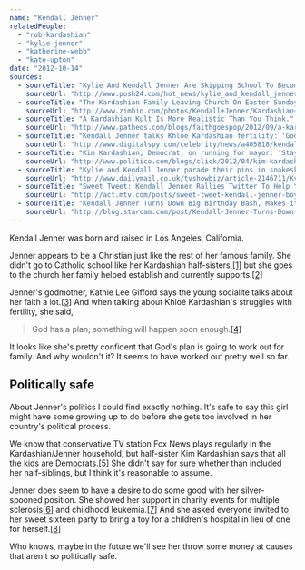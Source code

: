 ```yaml
---
name: "Kendall Jenner"
relatedPeople:
  - "rob-kardashian"
  - "kylie-jenner"
  - "katherine-webb"
  - "kate-upton"
date: "2012-10-14"
sources:
  - sourceTitle: "Kylie And Kendall Jenner Are Skipping School To Become Famous!."
    sourceUrl: "http://www.posh24.com/hot_news/kylie_and_kendall_jenner_are_skipping_school_to_become_famous"
  - sourceTitle: "The Kardashian Family Leaving Church On Easter Sunday."
    sourceUrl: "http://www.zimbio.com/photos/Kendall+Jenner/Kardashian+Family+Leaving+Church+Easter+Sunday/rzjOLaWLimM"
  - sourceTitle: "A Kardashian Kult Is More Realistic Than You Think."
    sourceUrl: "http://www.patheos.com/blogs/faithgoespop/2012/09/a-kardashian-kult-is-more-realistic-than-you-think/"
  - sourceTitle: "Kendall Jenner talks Khloe Kardashian fertility: 'God has a plan.'"
    sourceUrl: "http://www.digitalspy.com/celebrity/news/a405818/kendall-jenner-talks-khloe-kardashian-fertility-god-has-a-plan.html"
  - sourceTitle: "Kim Kardashian, Democrat, on running for mayor: 'Stay tuned.'"
    sourceUrl: "http://www.politico.com/blogs/click/2012/04/kim-kardashian-on-running-for-mayor-stay-tuned-121938.html"
  - sourceTitle: "Kylie and Kendall Jenner parade their pins in snakeskin and metallic jeans at a charity event."
    sourceUrl: "http://www.dailymail.co.uk/tvshowbiz/article-2146711/Kylie-Kendall-Jenner-parade-pins-snakeskin-metallic-jeans-charity-event.html"
  - sourceTitle: "Sweet Tweet: Kendall Jenner Rallies Twitter To Help Young Boy With Leukemia."
    sourceUrl: "http://act.mtv.com/posts/sweet-tweet-kendall-jenner-boy-leukemia/"
  - sourceTitle: "Kendall Jenner Turns Down Big Birthday Bash, Makes it Charitable Event Instead."
    sourceUrl: "http://blog.starcam.com/post/Kendall-Jenner-Turns-Down-Big-Birthday-Bash-Makes-it-Charitable-Event-Instead.aspx"
---
```


Kendall Jenner was born and raised in Los Angeles, California.

Jenner appears to be a Christian just like the rest of her famous family. She didn't go to Catholic school like her Kardashian half-sisters,<a class="source-citation" href="http://www.posh24.com/hot_news/kylie_and_kendall_jenner_are_skipping_school_to_become_famous" title="Kylie And Kendall Jenner Are Skipping School To Become Famous!.">[1]</a> but she goes to the church her family helped establish and currently supports.<a class="source-citation" href="http://www.zimbio.com/photos/Kendall+Jenner/Kardashian+Family+Leaving+Church+Easter+Sunday/rzjOLaWLimM" title="The Kardashian Family Leaving Church On Easter Sunday.">[2]</a>

Jenner's godmother, Kathie Lee Gifford says the young socialite talks about her faith a lot.<a class="source-citation" href="http://www.patheos.com/blogs/faithgoespop/2012/09/a-kardashian-kult-is-more-realistic-than-you-think/" title="A Kardashian Kult Is More Realistic Than You Think.">[3]</a> And when talking about Khloé Kardashian's struggles with fertility, she said,

>God has a plan; something will happen soon enough.<a class="source-citation" href="http://www.digitalspy.com/celebrity/news/a405818/kendall-jenner-talks-khloe-kardashian-fertility-god-has-a-plan.html" title="Kendall Jenner talks Khloe Kardashian fertility: &apos;God has a plan.&apos;">[4]</a>

It looks like she's pretty confident that God's plan is going to work out for family. And why wouldn't it? It seems to have worked out pretty well so far.


## Politically safe

About Jenner's politics I could find exactly nothing. It's safe to say this girl might have some growing up to do before she gets too involved in her country's political process.

We know that conservative TV station Fox News plays regularly in the Kardashian/Jenner household, but half-sister Kim Kardashian says that all the kids are Democrats.<a class="source-citation" href="http://www.politico.com/blogs/click/2012/04/kim-kardashian-on-running-for-mayor-stay-tuned-121938.html" title="Kim Kardashian, Democrat, on running for mayor: &apos;Stay tuned.&apos;">[5]</a> She didn't say for sure whether than included her half-siblings, but I think it's reasonable to assume.

Jenner does seem to have a desire to do some good with her silver-spooned position. She showed her support in charity events for multiple sclerosis<a class="source-citation" href="http://www.dailymail.co.uk/tvshowbiz/article-2146711/Kylie-Kendall-Jenner-parade-pins-snakeskin-metallic-jeans-charity-event.html" title="Kylie and Kendall Jenner parade their pins in snakeskin and metallic jeans at a charity event.">[6]</a> and childhood leukemia.<a class="source-citation" href="http://act.mtv.com/posts/sweet-tweet-kendall-jenner-boy-leukemia/" title="Sweet Tweet: Kendall Jenner Rallies Twitter To Help Young Boy With Leukemia.">[7]</a> And she asked everyone invited to her sweet sixteen party to bring a toy for a children's hospital in lieu of one for herself.<a class="source-citation" href="http://blog.starcam.com/post/Kendall-Jenner-Turns-Down-Big-Birthday-Bash-Makes-it-Charitable-Event-Instead.aspx" title="Kendall Jenner Turns Down Big Birthday Bash, Makes it Charitable Event Instead.">[8]</a>

Who knows, maybe in the future we'll see her throw some money at causes that aren't so politically safe.